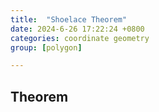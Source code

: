```yaml
---
title:  "Shoelace Theorem"
date: 2024-6-26 17:22:24 +0800
categories: coordinate geometry
group: [polygon]

---
```


## Theorem